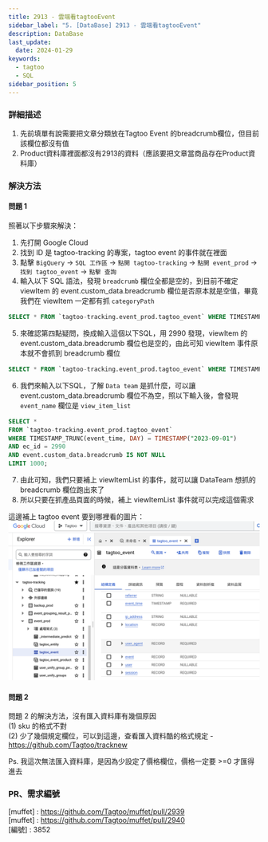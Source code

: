 ```yaml
---
title: 2913 - 雲端看tagtooEvent
sidebar_label: "5. [DataBase] 2913 - 雲端看tagtooEvent"
description: DataBase
last_update:
  date: 2024-01-29
keywords:
  - tagtoo
  - SQL
sidebar_position: 5
---
```




### 詳細描述     
1. 先前填單有說需要把文章分類放在Tagtoo Event 的breadcrumb欄位，但目前該欄位都沒有值
2. Product資料庫裡面都沒有2913的資料（應該要把文章當商品存在Product資料庫）

### 解決方法


#### 問題 1

照著以下步驟來解決：

1. 先打開 Google Cloud
2. 找到 ID 是 tagtoo-tracking 的專案，tagtoo event 的事件就在裡面
3. 點擊 `BigQuery` -> `SQL 工作區` -> `點開 tagtoo-tracking` -> `點開 event_prod` -> `找到 tagtoo_event` -> `點擊 查詢`
4. 輸入以下 SQL 語法，發現 `breadcrumb` 欄位全都是空的，到目前不確定 viewItem 的 event.custom_data.breadcrumb 欄位是否原本就是空值，畢竟我們在 viewItem 一定都有抓 `categoryPath`

```sql
SELECT * FROM `tagtoo-tracking.event_prod.tagtoo_event` WHERE TIMESTAMP_TRUNC(event_time, DAY) = TIMESTAMP("2023-09-03") AND ec_id = 2913 AND event.name = 'view_item_list' LIMIT 1000
```

5. 來確認第四點疑問，換成輸入這個以下SQL，用 2990 發現，viewItem 的 event.custom_data.breadcrumb 欄位也是空的，由此可知 viewItem 事件原本就不會抓到 breadcrumb 欄位
```sql
SELECT * FROM `tagtoo-tracking.event_prod.tagtoo_event` WHERE TIMESTAMP_TRUNC(event_time, DAY) = TIMESTAMP("2023-09-03") AND ec_id = 2990 AND event.name = 'view_item_list' LIMIT 1000
```


6. 我們來輸入以下SQL，了解 `Data team` 是抓什麼，可以讓 event.custom_data.breadcrumb 欄位不為空，照以下輸入後，會發現 `event_name` 欄位是 `view_item_list`
```SQL
SELECT *
FROM `tagtoo-tracking.event_prod.tagtoo_event`
WHERE TIMESTAMP_TRUNC(event_time, DAY) = TIMESTAMP("2023-09-01")
AND ec_id = 2990
AND event.custom_data.breadcrumb IS NOT NULL
LIMIT 1000;
```

7. 由此可知，我們只要補上 viewItemList 的事件，就可以讓 DataTeam 想抓的 breadcrumb 欄位跑出來了
8. 所以只要在抓產品頁面的時候，補上 viewItemList 事件就可以完成這個需求


這邊補上 tagtoo event 要到哪裡看的圖片：
![tagtoo event](./img/tagtoo_event.png)

#### 問題 2
問題 2 的解決方法，沒有匯入資料庫有幾個原因  
(1) sku 的格式不對   
(2) 少了幾個規定欄位，可以到這邊，查看匯入資料酷的格式規定 - https://github.com/Tagtoo/tracknew  
   
Ps. 我這次無法匯入資料庫，是因為少設定了價格欄位，價格一定要 >=0 才匯得進去  


### PR、需求編號
[muffet] : https://github.com/Tagtoo/muffet/pull/2939  
[muffet] : https://github.com/Tagtoo/muffet/pull/2940  
[編號] : 3852  